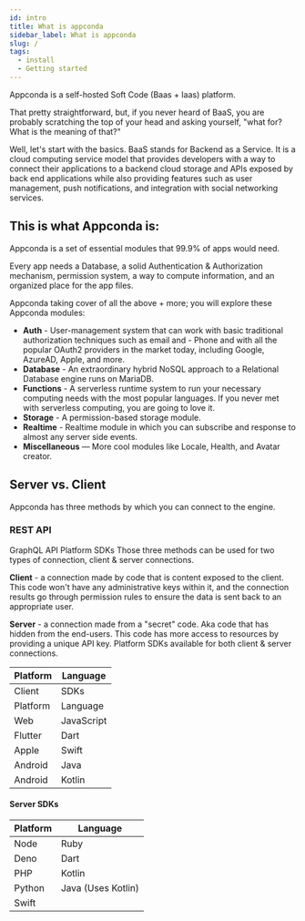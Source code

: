 ```yaml
---
id: intro
title: What is appconda
sidebar_label: What is appconda
slug: /
tags:
  - install
  - Getting started
---
```


Appconda is a self-hosted Soft Code (Baas + Iaas) platform.

That pretty straightforward, but, if you never heard of BaaS, you are probably scratching the top of your head and asking yourself, "what for? What is the meaning of that?"

Well, let's start with the basics. BaaS stands for Backend as a Service. It is a cloud computing service model that provides developers with a way to connect their applications to a backend cloud storage and APIs exposed by back end applications while also providing features such as user management, push notifications, and integration with social networking services.

## This is what Appconda is:

Appconda is a set of essential modules that 99.9% of apps would need.

Every app needs a Database, a solid Authentication & Authorization mechanism, permission system, a way to compute information, and an organized place for the app files.

Appconda taking cover of all the above + more; you will explore these Appconda modules:

- **Auth** - User-management system that can work with basic traditional authorization techniques such as email and - Phone and with all the popular OAuth2 providers in the market today, including Google, AzureAD, Apple, and more.
- **Database** - An extraordinary hybrid NoSQL approach to a Relational Database engine runs on MariaDB.
- **Functions** - A serverless runtime system to run your necessary computing needs with the most popular languages. If you never met with serverless computing, you are going to love it.
- **Storage** - A permission-based storage module.
- **Realtime** - Realtime module in which you can subscribe and response to almost any server side events.
- **Miscellaneous** — More cool modules like Locale, Health, and Avatar creator.

## Server vs. Client

Appconda has three methods by which you can connect to the engine.

### REST API

GraphQL API
Platform SDKs
Those three methods can be used for two types of connection, client & server connections.

**Client** - a connection made by code that is content exposed to the client. This code won't have any administrative keys within it, and the connection results go through permission rules to ensure the data is sent back to an appropriate user.

**Server** - a connection made from a "secret" code. Aka code that has hidden from the end-users. This code has more access to resources by providing a unique API key.
Platform SDKs available for both client & server connections.

| Platform | Language   |
| -------- | ---------- |
| Client   | SDKs       |
| Platform | Language   |
| Web      | JavaScript |
| Flutter  | Dart       |
| Apple    | Swift      |
| Android  | Java       |
| Android  | Kotlin     |

#### Server SDKs

| Platform | Language   |
| -------- | ---------- |
| Node | Ruby |
| Deno | Dart |
| PHP | Kotlin |
| Python | Java (Uses Kotlin) |
| Swift | |
